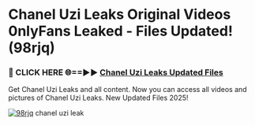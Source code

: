 # Chanel Uzi Leaks Original Videos 0nlyFans Leaked - Files Updated! (98rjq)

<h3>🔴 CLICK HERE 🌐==►► <a href="https://tinyurl.com/ms9xzufz" rel="nofollow">Chanel Uzi Leaks Updated Files</a></h3>

Get Chanel Uzi Leaks and all content. Now you can access all videos and pictures of Chanel Uzi Leaks. New Updated Files 2025!

[![98rjq](https://i.imgur.com/PQ7UWWw.gif)](https://tinyurl.com/ms9xzufz)
chanel uzi leak
